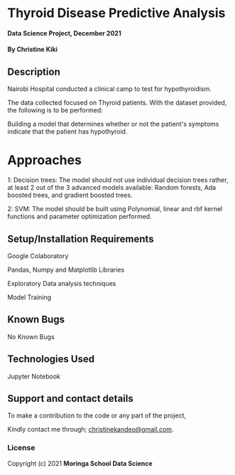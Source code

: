 
# Thyroid Disease Predictive Analysis

#### Data Science Project, December 2021

#### By **Christine Kiki**

## Description
Nairobi Hospital conducted a clinical camp to test for hypothyroidism. 

The data collected focused on Thyroid patients. With the dataset provided, the following is to be performed:  

Building a model that determines whether or not the patient's symptoms indicate that the patient has hypothyroid.

# Approaches

1: Decision trees:
The model should not use individual decision trees rather, at least 2 out of the 3 advanced models available: Random forests, Ada boosted trees, and gradient boosted trees.


2: SVM:
The model should be built using Polynomial, linear and rbf kernel functions and parameter optimization performed.


## Setup/Installation Requirements
Google Colaboratory

Pandas, Numpy and Matplotlib Libraries

Exploratory Data analysis techniques

Model Training

## Known Bugs
No Known Bugs

## Technologies Used
Jupyter Notebook

## Support and contact details
To make a contribution to the code or any part of the project, 

Kindly contact me through; christinekandeo@gmail.com.
### License

Copyright (c) 2021 **Moringa School Data Science**
